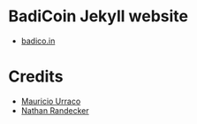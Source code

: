 # BadiCoin Jekyll website

- [badico.in](https://badico.in)

# Credits

- [Mauricio Urraco](https://github.com/murraco)
- [Nathan Randecker](https://github.com/nrandecker)
